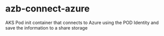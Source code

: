 # azb-connect-azure
AKS Pod init container that connects to Azure using the POD Identity and save the information to a share storage
